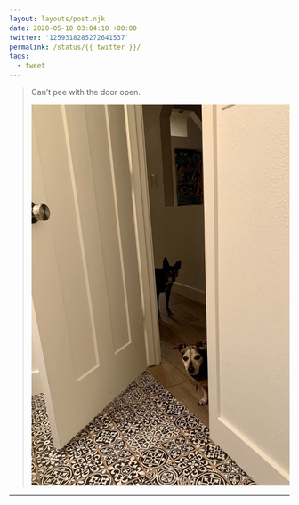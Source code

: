 ```yaml
---
layout: layouts/post.njk
date: 2020-05-10 03:04:10 +00:00
twitter: '1259318285272641537'
permalink: /status/{{ twitter }}/
tags: 
  - tweet
---
```


> Can’t pee with the door open. 
> 
> ![From inside a bathroom, two dogs wait in the hallway peering in.](/img/1259318285272641537-EXn_TSeUcAIn5-3.jpg)

---
